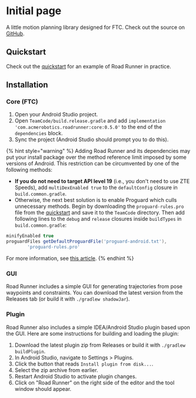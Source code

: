 # Initial page

A little motion planning library designed for FTC. Check out the source on [GitHub](https://github.com/acmerobotics/road-runner). 

## Quickstart

Check out the [quickstart](https://github.com/acmerobotics/road-runner-quickstart) for an example of Road Runner in practice.

## Installation

### Core \(FTC\)

1. Open your Android Studio project.
1. Open `TeamCode/build.release.gradle` and add `implementation 'com.acmerobotics.roadrunner:core:0.5.0'` to the end of the `dependencies` block.
1. Sync the project \(Android Studio should prompt you to do this\).

{% hint style="warning" %}
Adding Road Runner and its dependencies may put your install package over the method reference limit imposed by some versions of Android. This restriction can be circumvented by one of the following methods:

* **If you do not need to target API level 19** \(i.e., you don't need to use ZTE Speeds\), add `multiDexEnabled true` to the `defaultConfig` closure in `build.common.gradle`.
* Otherwise, the next best solution is to enable Proguard which culls unnecessary methods. Begin by downloading the `proguard-rules.pro` file from the [quickstart](https://github.com/acmerobotics/road-runner-quickstart/blob/master/TeamCode/proguard-rules.pro) and save it to the `TeamCode` directory. Then add following lines to the `debug` and `release` closures inside `buildTypes` in `build.common.gradle`:

```groovy
minifyEnabled true
proguardFiles getDefaultProguardFile('proguard-android.txt'),
        'proguard-rules.pro'
```

For more information, see [this article](https://developer.android.com/studio/build/multidex).
{% endhint %}

### GUI

Road Runner includes a simple GUI for generating trajectories from pose waypoints and constraints. You can download the latest version from the Releases tab \(or build it with `./gradlew shadowJar`\).

### Plugin

Road Runner also includes a simple IDEA/Android Studio plugin based upon the GUI. Here are some instructions for building and loading the plugin:

1. Download the latest plugin zip from Releases or build it with `./gradlew buildPlugin`.
1. In Android Studio, navigate to Settings &gt; Plugins.
1. Click the button that reads `Install plugin from disk...`.
1. Select the zip archive from earlier.
1. Restart Android Studio to activate plugin changes.
1. Click on "Road Runner" on the right side of the editor and the tool window should appear.

